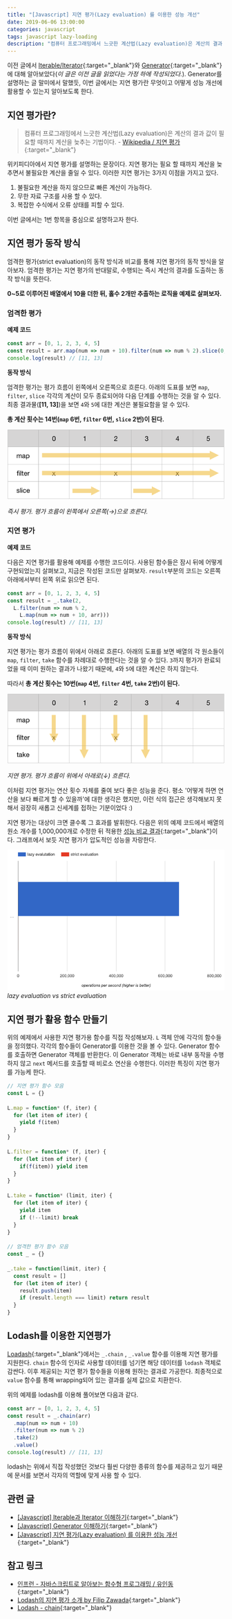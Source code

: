```yaml
---
title: "[Javascript] 지연 평가(Lazy evaluation) 를 이용한 성능 개선"
date: 2019-06-06 13:00:00
categories: javascript
tags: javascript lazy-loading
description: "컴퓨터 프로그래밍에서 느긋한 계산법(Lazy evaluation)은 계산의 결과 값이 필요할 때까지 계산을 늦추는 기법이다. 위키피디아에서 지연 평가를 설명하는 문장이다. 지연 평가는 필요 할 때까지 계산을 늦추면서 불필요한 계산을 줄일 수 있다. 이러한 지연 평가는 3가지 이점을 가지고 있다."
---
```


이전 글에서 [Iterable/Iterator](https://armadillo-dev.github.io/javascript/what-is-iterable-and-iterator/){:target="_blank"}와 [Generator](https://armadillo-dev.github.io/javascript/what-is-generator/){:target="_blank"}
에 대해 알아보았다(*이 글은 이전 글을 읽었다는 가정 하에 작성되었다.*). Generator를 설명하는 글 말미에서 말했듯, 이번 글에서는 지연 평가란 무엇이고 어떻게 성능 개선에 활용할 수 있는지 알아보도록 한다.

## 지연 평가란?

> 컴퓨터 프로그래밍에서 느긋한 계산법(Lazy evaluation)은 계산의 결과 값이 필요할 때까지 계산을 늦추는 기법이다. - [Wikipedia / 지연 평가](https://ko.wikipedia.org/wiki/%EB%8A%90%EA%B8%8B%ED%95%9C_%EA%B3%84%EC%82%B0%EB%B2%95){:target="_blank"}

위키피디아에서 지연 평가를 설명하는 문장이다. 지연 평가는 필요 할 때까지 계산을 늦추면서 불필요한 계산을 줄일 수 있다. 이러한 지연 평가는 3가지 이점을 가지고 있다.

1. 불필요한 계산을 하지 않으므로 빠른 계산이 가능하다.
2. 무한 자료 구조를 사용 할 수 있다.
3. 복잡한 수식에서 오류 상태를 피할 수 있다.

이번 글에서는 1번 항목을 중심으로 설명하고자 한다.

## 지연 평가 동작 방식

엄격한 평가(strict evaluation)의 동작 방식과 비교를 통해 지연 평가의 동작 방식을 알아보자. 엄격한 평가는 지연 평가의 반대말로, 수행되는 즉시 계산의 결과를 도출하는 동작 방식을 뜻한다.

**0~5로 이루어진 배열에서 10을 더한 뒤, 홀수 2개만 추출하는 로직을 예제로 살펴보자.**

### 엄격한 평가

**예제 코드**

```js
const arr = [0, 1, 2, 3, 4, 5]
const result = arr.map(num => num + 10).filter(num => num % 2).slice(0, 2)
console.log(result) // [11, 13]
```

**동작 방식**

엄격한 평가는 평가 흐름이 왼쪽에서 오른쪽으로 흐른다. 아래의 도표를 보면 `map`, `filter`, `slice` 각각의 계산이 모두 종료되어야 다음 단계를 수행하는 것을 알 수 있다. 최종 결과물(**[11, 13]**)을 보면 `4`와 `5`에 대한 계산은 불필요함을 알 수 있다.

**총 계산 횟수는 14번(`map` 6번, `filter` 6번, `slice` 2번)이 된다.**

![즉시 평가. 평가 흐름이 왼쪽에서 오른쪽(→)으로 흐른다.](/assets/images/strict-evaluation-process.png)

*즉시 평가. 평가 흐름이 왼쪽에서 오른쪽(→)으로 흐른다.*

### 지연 평가

**예제 코드**

다음은 지연 평가를 활용해 예제를 수행한 코드이다. 사용된 함수들은 잠시 뒤에 어떻게 구현되었는지 살펴보고, 지금은 작성된 코드만 살펴보자. `result`부분의 코드는 오른쪽 아래에서부터 왼쪽 위로 읽으면 된다.

```js
const arr = [0, 1, 2, 3, 4, 5]
const result = _.take(2,
  L.filter(num => num % 2,
    L.map(num => num + 10, arr)))
console.log(result) // [11, 13]
```

**동작 방식**

지연 평가는 평가 흐름이 위에서 아래로 흐른다. 아래의 도표를 보면 배열의 각 원소들이 `map`, `filter`, `take` 함수를 차례대로 수행한다는 것을 알 수 있다. `3`까지 평가가 완료되었을 때 이미 원하는 결과가 나왔기 때문에, `4`와 `5`에 대한 계산은 하지 않는다.

따라서 **총 계산 횟수는 10번(`map` 4번, `filter` 4번, `take` 2번)이 된다.**

![지연 평가. 평가 흐름이 위에서 아래로(↓) 흐른다.](/assets/images/lazy-evaluation-process.png)

*지연 평가. 평가 흐름이 위에서 아래로(↓) 흐른다.*

이처럼 지연 평가는 연산 횟수 자체를 줄여 보다 좋은 성능을 준다. 평소 '어떻게 하면 연산을 보다 빠르게 할 수 있을까'에 대한 생각은 했지만, 이런 식의 접근은 생각해보지 못해서 굉장히 새롭고 신세계를 접하는 기분이었다 :)

지연 평가는 대상이 크면 클수록 그 효과를 발휘한다. 다음은 위의 예제 코드에서 배열의 원소 개수를 1,000,000개로 수정한 뒤 적용한 [성능 비교 결과](https://jsperf.com/lazy-evaluation-vs-strict-evaluation-armadillo-ko/1){:target="_blank"}이다. 그래프에서 보듯 지연 평가가 압도적인 성능을 자랑한다.

![lazy evaluation vs strict evaluation](/assets/images/lazy-evalutation-vs-strict-evaluation.png)
*lazy evaluation vs strict evaluation*

## 지연 평가 활용 함수 만들기

위의 예제에서 사용한 지연 평가용 함수를 직접 작성해보자. `L` 객체 안에 각각의 함수들을 정의했다. 각각의 함수들이 Generator를 이용한 것을 볼 수 있다. Generator 함수를 호출하면 Generator 객체를 반환한다. 이 Generator 객체는 바로 내부 동작을 수행하지 않고 `next` 메서드를 호출할 때 비로소 연산을 수행한다. 이러한 특징이 지연 평가를 가능케 한다.

```js
// 지연 평가 함수 모음
const L = {}

L.map = function* (f, iter) {
  for (let item of iter) {
    yield f(item)
  }
}

L.filter = function* (f, iter) {
  for (let item of iter) {
    if(f(item)) yield item
  }
}

L.take = function* (limit, iter) {
  for (let item of iter) {
    yield item
    if (!--limit) break
  }
}

// 엄격한 평가 함수 모음
const _ = {}

_.take = function(limit, iter) {
  const result = []
  for (let item of iter) {
    result.push(item)
    if (result.length === limit) return result
  }
}
```

## Lodash를 이용한 지연평가

[Loadash](https://lodash.com/){:target="_blank"}에서는 `_.chain` , `_.value` 함수를 이용해 지연 평가를 지원한다. `chain` 함수의 인자로 사용할 데이터를 넘기면 해당 데이터를 `lodash` 객체로 감싼다. 이후 제공되는 지연 평가 함수들을 이용해 원하는 결과로 가공한다. 최종적으로 `value` 함수를 통해 wrapping되어 있는 결과를 실제 값으로 치환한다.

위의 예제를 lodash를 이용해 풀어보면 다음과 같다.

```js
const arr = [0, 1, 2, 3, 4, 5]
const result = _.chain(arr)
  .map(num => num + 10)
  .filter(num => num % 2)
  .take(2)
  .value()
console.log(result) // [11, 13]
```

lodash는 위에서 직접 작성했던 것보다 훨씬 다양한 종류의 함수를 제공하고 있기 때문에 문서를 보면서 각자의 역할에 맞게 사용 할 수 있다.

## 관련 글

- [[Javascript] Iterable과 Iterator 이해하기](https://armadillo-dev.github.io/javascript/what-is-iterable-and-iterator/){:target="_blank"}
- [[Javascript] Generator 이해하기](https://armadillo-dev.github.io/javascript/what-is-generator/){:target="_blank"}
- [[Javascript] 지연 평가(Lazy evaluation) 를 이용한 성능 개선](https://armadillo-dev.github.io/javascript/whit-is-lazy-evaluation/){:target="_blank"}

## 참고 링크

- [인프런 - 자바스크립트로 알아보는 함수형 프로그래밍 / 유인동](https://www.inflearn.com/course/%ED%95%A8%EC%88%98%ED%98%95-%ED%94%84%EB%A1%9C%EA%B7%B8%EB%9E%98%EB%B0%8D/dashboard){:target="_blank"}
- [Lodash의 지연 평가 소개 by Filip Zawada](https://edykim.com/ko/post/introduction-to-lodashs-delay-evaluation-by-filip-zawada/){:target="_blank"}
- [Lodash - chain](https://lodash.com/docs/4.17.11#chain){:target="_blank"}
